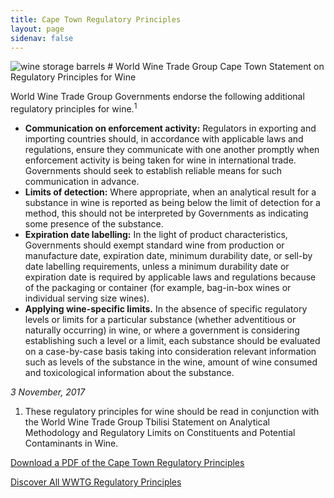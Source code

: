 ```yaml
---
title: Cape Town Regulatory Principles 
layout: page
sidenav: false
---
```

<img src="{{site.baseurl}}/assets/uploads/storage-barrel.jpg" alt="wine storage barrels">
# World Wine Trade Group Cape Town Statement on Regulatory Principles for Wine

World Wine Trade Group Governments endorse the following additional regulatory principles for wine.<sup>1</sup> 

- **Communication on enforcement activity:** Regulators in exporting and importing countries should, in accordance with applicable laws and regulations, ensure they communicate with one another promptly when enforcement activity is being taken for wine in international trade. Governments should seek to establish reliable means for such communication in advance. 
- **Limits of detection:** Where appropriate, when an analytical result for a substance in wine is reported as being below the limit of detection for a method, this should not be interpreted by Governments as indicating some presence of the substance. 
- **Expiration date labelling:** In the light of product characteristics, Governments should exempt standard wine from production or manufacture date, expiration date, minimum durability date, or sell-by date labelling requirements, unless a minimum durability date or expiration date is required by applicable laws and regulations because of the packaging or container (for example, bag-in-box wines or individual serving size wines). 
- **Applying wine-specific limits.**  In the absence of specific regulatory levels or limits for a particular substance (whether adventitious or naturally occurring) in wine, or where a government is considering establishing such a level or a limit, each substance should be evaluated on a case-by-case basis taking into consideration relevant information such as levels of the substance in the wine, amount of wine consumed and toxicological information about the substance.

*3 November, 2017*

<div style="font-size:14px;"><ol><li>These regulatory principles for wine should be read in conjunction with the World Wine Trade Group Tbilisi Statement on Analytical Methodology and Regulatory Limits on Constituents and Potential Contaminants in Wine.</li></ol> </div>

<a class="usa-button" href="{{site.baseurl}}/assets/uploads/cape-town-reg.pdf">Download a PDF of the Cape Town Regulatory Principles</a>

<a class="usa-button" href="{{site.baseurl}}/principles">Discover All WWTG Regulatory Principles</a>


